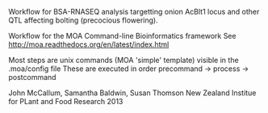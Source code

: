 Workflow for BSA-RNASEQ analysis targetting onion AcBlt1 locus and other QTL affecting bolting (precocious flowering).

Workflow for the MOA Command-line Bioinformatics framework
See http://moa.readthedocs.org/en/latest/index.html

Most steps are  unix commands (MOA 'simple' template) visible in the .moa/config file
These are executed in order precommand -> process -> postcommand

John McCallum, Samantha Baldwin, Susan Thomson
New Zealand Institue for PLant and Food Research 2013
